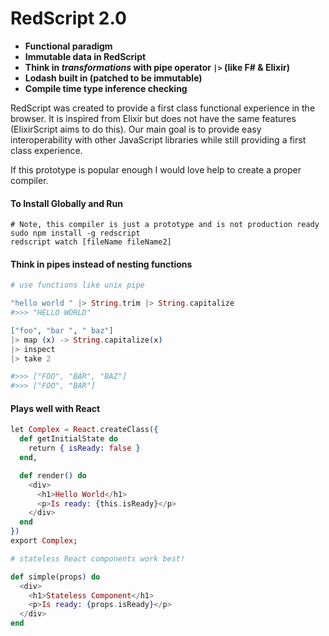 # RedScript 2.0

* **Functional paradigm**
* **Immutable data in RedScript**
* **Think in *transformations* with pipe operator `|>` (like F# & Elixir)**
* **Lodash built in (patched to be immutable)**
* **Compile time type inference checking**


RedScript was created to provide a first class functional experience in the browser. It is inspired from Elixir but does not have the same features (ElixirScript aims to do this). Our main goal is to provide easy interoperability with other JavaScript libraries while still providing a first class experience.

If this prototype is popular enough I would love help to create a proper compiler.


#### To Install Globally and Run

```
# Note, this compiler is just a prototype and is not production ready
sudo npm install -g redscript
redscript watch [fileName fileName2]
```

#### Think in pipes instead of nesting functions

```elixir
# use functions like unix pipe

"hello world " |> String.trim |> String.capitalize
#>>> "HELLO WORLD"

["foo", "bar ", " baz"]
|> map (x) -> String.capitalize(x)
|> inspect
|> take 2

#>>> ["FOO", "BAR", "BAZ"]
#>>> ["FOO", "BAR"]
```

#### Plays well with React

```elixir
let Complex = React.createClass({
  def getInitialState do
    return { isReady: false }
  end,

  def render() do
    <div>
      <h1>Hello World</h1>
      <p>Is ready: {this.isReady}</p>
    </div>
  end
})
export Complex;

# stateless React components work best!

def simple(props) do
  <div>
    <h1>Stateless Component</h1>
    <p>Is ready: {props.isReady}</p>
  </div>
end
```

